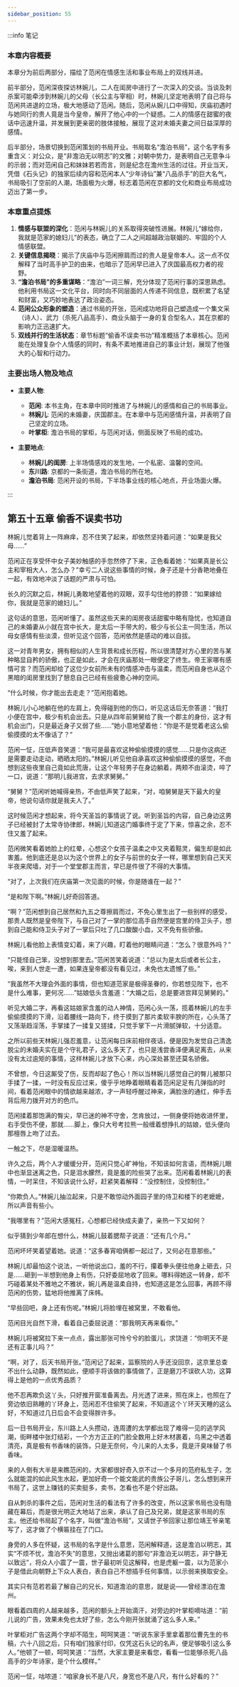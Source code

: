 ```yaml
---
sidebar_position: 55
---
```


:::info 笔记

### 本章内容概要

本章分为前后两部分，描绘了范闲在情感生活和事业布局上的双线并进。

前半部分，范闲深夜探访林婉儿，二人在闺房中进行了一次深入的交谈。当谈及刺杀案可能牵涉到林婉儿的父母（长公主与宰相）时，林婉儿坚定地表明了自己将与范闲共进退的立场，极大地感动了范闲。随后，范闲从婉儿口中得知，庆庙初遇时与她同行的贵人竟是当今皇帝，解开了他心中的一个疑惑。二人的情感在甜蜜的夜话中迅速升温，并发展到更亲密的肢体接触，展现了这对未婚夫妻之间日益深厚的感情。

后半部分，场景切换到范闲策划的书局开业。书局取名“澹泊书局”，这个名字有多重含义：对公众，是“非澹泊无以明志”的文雅；对朝中势力，是表明自己无意争斗的示弱；而对范闲自己和妹妹若若而言，则是纪念在澹州生活的过往。开业当天，凭借《石头记》的独家后续内容和范闲本人“少年诗仙”兼“八品杀手”的巨大名气，书局吸引了空前的人潮，场面极为火爆，标志着范闲在京都的文化和商业布局成功迈出了第一步。

### 本章重点提炼

1.  **情感与联盟的深化**：范闲与林婉儿的关系取得突破性进展。林婉儿“嫁给你，我就是范家的媳妇儿”的表态，确立了二人之间超越政治联姻的、牢固的个人情感联盟。
2.  **关键信息揭晓**：揭示了庆庙中与范闲擦肩而过的贵人是皇帝本人。这一点不仅解释了当时高手护卫的由来，也暗示了范闲早已进入了庆国最高权力者的视野。
3.  **“澹泊书局”的多重谋略**：“澹泊”一词三解，充分体现了范闲行事的深思熟虑。他利用书局这一文化平台，同时向不同层面的人传递不同信息，既积累了名望和财富，又巧妙地表达了政治姿态。
4.  **范闲公众形象的塑造**：通过书局的开张，范闲成功地将自己塑造成一个集文采（诗人）、武力（杀死八品高手）、商业头脑于一身的复合型名人，其在京都的影响力正迅速扩大。
5.  **双线并行的生活状态**：章节标题“偷香不误卖书功”精准概括了本章核心。范闲能在处理复杂个人情感的同时，有条不紊地推进自己的事业计划，展现了他强大的心智和行动力。

### 主要出场人物及地点

*   **主要人物**:
    *   **范闲**: 本书主角，在本章中同时推进了与林婉儿的感情和自己的书局事业。
    *   **林婉儿**: 范闲的未婚妻，庆国郡主。在本章中与范闲感情升温，并表明了自己坚定的立场。
    *   **叶掌柜**: 澹泊书局的掌柜，与范闲对话，侧面反映了书局的成功。

*   **主要地点**:
    *   **林婉儿的闺房**: 上半场情感戏的发生地，一个私密、温馨的空间。
    *   **东川路**: 京都的一条街道，澹泊书局的所在地。
    *   **澹泊书局**: 范闲开设的书局，下半场事业线的核心地点，开业场面火爆。

:::


## 第五十五章 **偷香不误卖书功**

林婉儿觉着背上一阵麻痒，忍不住笑了起来，却依然坚持着问道：“如果是我父母……”

范闲正在享受怀中女子美妙触感的手忽然停了下来，正色看着她：“如果真是长公主和宰相大人，怎么办？”幸亏二人说这些事情的时候，身子还是十分香艳地叠在一起，有效地冲淡了话题的严肃与可怕。

长久的沉默之后，林婉儿勇敢地望着他的双眼，双手勾住他的脖颈：“如果嫁给你，我就是范家的媳妇儿。”

这句话的意思，范闲听懂了。虽然这些天来的闺房夜话甜蜜中略有隐忧，也知道自己的未婚妻从小就在宫中长大，是太后一手带大的，极少与长公主一同生活，所以母女感情有些淡漠，但听见这个回答，范闲依然是感动的难以自拔。

这一对青年男女，拥有相似的人生背景和成长历程，所以很清楚对方心里的苦与某种略显自矜的骄傲，也正是如此，才会在庆庙那处一眼便定了终生。帝王家哪有感情可言？而范闲却给了这位少女前所未有的情感冲击与温柔，而范闲自身也从这个黑暗的闺房里找到了憩息自己已经有些疲惫心神的空间。

“什么时候，你才能出去走走？”范闲抱着她。

林婉儿小心地躺在他的左肩上，免得碰到他的伤口，听见这话后无奈答道：“我打小便在宫中，极少有机会出去。只是从四年前舅舅给了我一个郡主的身份，这才有机会出门，只是最近身子又弱了些……”她小意地望着他：“你是不是觉着老这么偷偷摸摸的太不像话了？”

范闲一怔，压低声音笑道：“我可是最喜欢这种偷偷摸摸的感觉……只是你这病还是需要走动走动，晒晒太阳的。”林婉儿听见他自承喜欢这种偷偷摸摸的感觉，不由想到这些夜里自己竟如此荒唐，让这个年轻男子在身边躺着，两颊不由滚烫，啐了一口，说道：“那明儿我进宫，去求求舅舅。”

“舅舅？”范闲听她喊得亲热，不由低声笑了起来，“对，咱舅舅是天下最大的皇帝，他说句话你就是我夫人了。”

这时候范闲才想起来，将今天圣旨的事情说了说。听到圣旨的内容，自己身边这男子已经被封了太常寺协律郎，林婉儿知道这门婚事终于定了下来，惊喜之余，忍不住又羞了起来。

范闲微笑看着她脸上的红晕，心想这个女孩子温柔之中又夹着黠灵，偏生却是如此害羞。他到底还是总以为这个世界上的女子与前世的女子一样，哪里想到自己天天半夜来爬墙，对于一个堂堂郡主而言，早已是件很了不得的大事情。

“对了，上次我们在庆庙第一次见面的时候，你是随谁在一起？”

“是和陛下啊。”林婉儿好奇回答道。

“啊？”范闲想到自己居然和九五之尊擦肩而过，不免心里生出了一些别样的感受，那贵人既然是皇帝陛下，与自己对了一掌的那位高手自然便是宫里的侍卫头子，想到自己能和侍卫头子对了一掌后只吐了几口酸酸小血，又不免有些骄傲。

林婉儿看他脸上表情变幻着，来了兴趣，盯着他的眼睛问道：“怎么？很意外吗？”

“只能怪自己笨，没想到那里去。”范闲苦笑着说道：“总以为是太后或者长公主，唉，来到人世走一遭，如果连皇帝都没有看见过，未免也太遗憾了些。”

“我虽然不大理会外面的事情，但也知道范家是极得圣眷的，你若想见陛下，也不是什么难事，更何况……”姑娘低头含羞道：“大婚之后，总是要进宫拜见舅舅的。”

听见大婚二字，再看这姑娘家含羞的动人神情，范闲心头一荡，揽着林婉儿的左手偷偷摸摸的下滑，沿着腰线一路向下，终于摸到了那片柔软丰腴的所在，心头荡了又荡渐趋淫荡，手掌揉了一揉复又搓揉，只觉手掌下一片滑腻弹软，十分适意。

之所以前些天林婉儿强忍羞意，让范闲每日床前相伴夜话，便是因为发觉自己清逸脱尘的未婚夫实在是个守礼君子，这么多天了，也只是浅尝香泽便满足离去，从来没有太过逾矩的事情，这样林婉儿才放下心来，内心深处甚至还莫名骄傲。

不曾想，今日这厮受了伤，反而却起了色心！所以当林婉儿感觉自己的臀儿被那只手揉了一揉，一时没有反应过来，傻乎乎地睁着眼睛看着范闲足足有几弹指的时间，看着范闲眼中的情欲越来越浓，才一声轻呼醒过神来，满脸涨的通红，伸手去背后用力拨开对方的色爪。

范闲揉着那饱满的臀尖，早已迷的神不守舍，怎肯放过，一侧身便将她收进怀里，右手受伤不便，那就……脚上，像只大号考拉熊一般缠着想挣扎的姑娘，低头便向那檀唇上吻了过去。

一触之下，尽是湿暖温热。

许久之后，两个人才缓缓分开，范闲只觉心旷神怡，不知该如何言语，而林婉儿眼中也渐显迷离之色，只是泪水朦然，竟是羞的险些哭了出来。范闲看着林婉儿的表情，一时呆住，不知该说什么好，赶紧笑着解释：“没控制住，没控制住。”

“你欺负人。”林婉儿抽泣起来，只是不敢惊动外面园子里的侍卫和楼下的老嬷嬷，所以声音有些小。

“我哪里有？”范闲大感冤枉，心想都已经快成夫妻了，亲热一下又如何？

似乎猜到少年郎在想什么，林婉儿鼓着腮帮子说道：“还有几个月。”

范闲坏坏笑着望着她。说道：“这多春宵咱俩都一起过了，又何必在意那些。”

林婉儿却最怕这个说法，一听他说出口，羞的不行，攥着拳头便往他身上砸去，只是……砸到一半想到他身上有伤，只好委屈地收了回来。哪料得她这一转身，却不巧碰着某处不雅地之不雅状，婉儿再是温柔自持，也知道这是怎么回事，再顾不得范闲的伤势，猛地将他推离了床帏。

“早些回吧，身上还有伤呢。”林婉儿将脸埋在被窝里，不敢看他。

范闲目光自然下滑，看着自己委屈说道：“那我明天再来看你。”

林婉儿将被窝拉下来一点点，露出那张可怜兮兮的脸蛋儿，求饶道：“你明天不是还有正事儿吗？”

“啊，对了，后天书局开张。”范闲记了起来，监察院的人手还没回京，这京里总查不出什么动静，既然如此，便顺手将该做的事情做了，正是磨刀不误砍人功，这算得上是他的一点优秀品质？

他不忍再欺负这丫头，只好推开窗准备离去。月光透了进来，照在床上，也照在了旁边依旧熟睡的丫环身上，范闲忍不住偷笑了起来，不知道这个丫环天天睡的这么好，不知道过几日后会不会变得胖许多。

后一日书局开业，东川路上人头攒动，连周遭的太学都出现了难得一见的逃学风潮，街畔楼中张灯结彩，一个方方正正的门脸全数用上好木材裹着，乌黑之中透着清亮，真是极有书香味的装饰，只是无奈何，今儿来的人太多，竟是汗臭味替了书香味。

来的人倒有大半是来瞧范闲的，大家都很好奇入京不过一个多月的范府私生子，怎么就能混的如此风生水起，更加好奇一个能文能武的贵族公子哥儿，怎么想到来开书局了，这世上赚钱的买卖挺多，卖书，怎看也不是个好出路。

自从刺杀的事件之后，范闲对生活的看法有了许多的改变，所以这家书局也没有隐藏在幕后，而是很光明正大地站了出来，承认了自己及兄弟，就是这家书局的东主。他还给书局起了个名字，叫做“澹泊书局”，又请世子爷回家让那位靖王爷亲笔写了，这才做了个横匾挂在了门口。

身旁的人多在怀疑，这书局的名字是什么意思，范闲解释道，这是澹泊以明志，其实“不烦不忧，澹泊不失”的意思，又抛出诸葛的那句“非澹泊无以明志，非宁静无以致远”，将众人小震了一震，世子最初听见这解释，也是虎躯一震，以为范家小子是借此向朝野上下众人表白，表白自己不想插手任何事情，以示弱来换取安全。

其实只有范若若最了解自己的兄长，知道澹泊的意思，就是说——曾经漂泊在澹州。

眼看着四周的人越来越多，范闲的额头上开始滴汗，对旁边的叶掌柜嘀咕道：“前儿说的广告，效果未免也太好了些，怎么今刚开张就涌了这么多人来。”

叶掌柜对广告这两个字却不陌生，呵呵笑道：“听说东家手里拿着那位曹先生的书稿，六十八回之后，只有咱们独家付印，仅凭这石头记的名声，便足够吸引这么多人。”他顿了一顿，呵呵笑道：“当然，大家主要是来看您，看看一位能够杀死八品高手的少年诗家，是个什么模样。”

范闲一怔，咕哝道：“咱家身长不是八尺，身宽也不是八尺，有什么好看的？”

